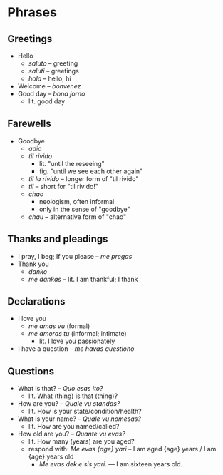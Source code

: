 # Phrases

## Greetings

* Hello
    * *saluto* – greeting
    * *saluti* – greetings
    * *hola* – hello, hi
* Welcome – *bonvenez*
* Good day – *bona jorno*
    * lit. good day

## Farewells

* Goodbye
    * *adio*
    * *til rivido*
        * lit. "until the reseeing"
        * fig. "until we see each other again"
    * *til la rivido* – longer form of "til rivido"
    * *til* – short for "til rivido!"
    * *chao*
        * neologism, often informal
        * only in the sense of "goodbye"
    * *chau* – alternative form of "chao"

## Thanks and pleadings

* I pray, I beg; If you please – *me pregas*
* Thank you
    * *danko*
    * *me dankas* – lit. I am thankful; I thank

## Declarations

* I love you
    * *me amas vu* (formal)
    * *me amoras tu* (informal; intimate)
        * lit. I love you passionately
* I have a question – *me havas questiono*

## Questions

* What is that? – *Quo esas ito?*
    * lit. What (thing) is that (thing)?
* How are you? – *Quale vu standas?*
    * lit. How is your state/condition/health?
* What is your name? – *Quale vu nomesas?*
    * lit. How are you named/called?
* How old are you? – *Quante vu evas?*
    * lit. How many (years) are you aged?
    * respond with: *Me evas {age} yari* – I am aged {age} years / I am {age}
      years old
        * *Me evas dek e sis yari.* ― I am sixteen years old.
